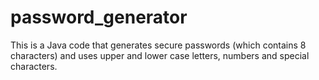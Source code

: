 # password_generator
This is a Java code that generates secure passwords (which contains 8 characters) and uses upper and lower case letters, numbers and special characters.
